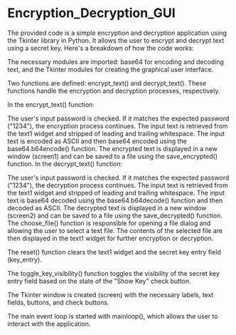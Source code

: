 # Encryption_Decryption_GUI
The provided code is a simple encryption and decryption application using the Tkinter library in Python. It allows the user to encrypt and decrypt text using a secret key. Here's a breakdown of how the code works:

The necessary modules are imported: base64 for encoding and decoding text, and the Tkinter modules for creating the graphical user interface.

Two functions are defined: encrypt_text() and decrypt_text(). These functions handle the encryption and decryption processes, respectively.

In the encrypt_text() function:

The user's input password is checked. If it matches the expected password ("1234"), the encryption process continues.
The input text is retrieved from the text1 widget and stripped of leading and trailing whitespace.
The input text is encoded as ASCII and then base64 encoded using the base64.b64encode() function.
The encrypted text is displayed in a new window (screen1) and can be saved to a file using the save_encrypted() function.
In the decrypt_text() function:

The user's input password is checked. If it matches the expected password ("1234"), the decryption process continues.
The input text is retrieved from the text1 widget and stripped of leading and trailing whitespace.
The input text is base64 decoded using the base64.b64decode() function and then decoded as ASCII.
The decrypted text is displayed in a new window (screen2) and can be saved to a file using the save_decrypted() function.
The choose_file() function is responsible for opening a file dialog and allowing the user to select a text file. The contents of the selected file are then displayed in the text1 widget for further encryption or decryption.

The reset() function clears the text1 widget and the secret key entry field (key_entry).

The toggle_key_visibility() function toggles the visibility of the secret key entry field based on the state of the "Show Key" check button.

The Tkinter window is created (screen) with the necessary labels, text fields, buttons, and check buttons.

The main event loop is started with mainloop(), which allows the user to interact with the application.

